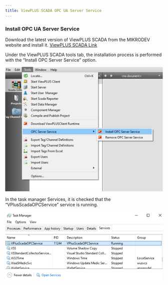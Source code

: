 ```yaml
---
title: ViewPLUS SCADA OPC UA Server Service
---
```



### Install OPC UA Server Service

Download the latest version of ViewPLUS SCADA from the MIKRODEV website and install it.
[ViewPLUS SCADA Link](https://www.mikrodev.com/en/scada/) 

Under the ViewPLUS SCADA tools tab, the installation process is performed with the “Install OPC
Server Service” option.

<center>

![opc-install-01](/img/opc-install-01.png)

</center>

In the task manager Services, it is checked that the “VPlusScadaOPCService” service is running.

<center>

![opc-install-02](/img/opc-install-02.png)

</center>